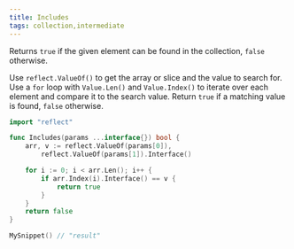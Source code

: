 ```yaml
---
title: Includes
tags: collection,intermediate
---
```


Returns `true` if the given element can be found in the collection, `false` otherwise.

Use `reflect.ValueOf()` to get the array or slice and the value to search for.
Use a `for` loop with `Value.Len()` and `Value.Index()` to iterate over each element and compare it to the search value.
Return `true` if a matching value is found, `false` otherwise.

```go
import "reflect"

func Includes(params ...interface{}) bool {
	arr, v := reflect.ValueOf(params[0]),
		reflect.ValueOf(params[1]).Interface()

	for i := 0; i < arr.Len(); i++ {
		if arr.Index(i).Interface() == v {
			return true
		}
	}
	return false
}
```

```go
MySnippet() // "result"
```
